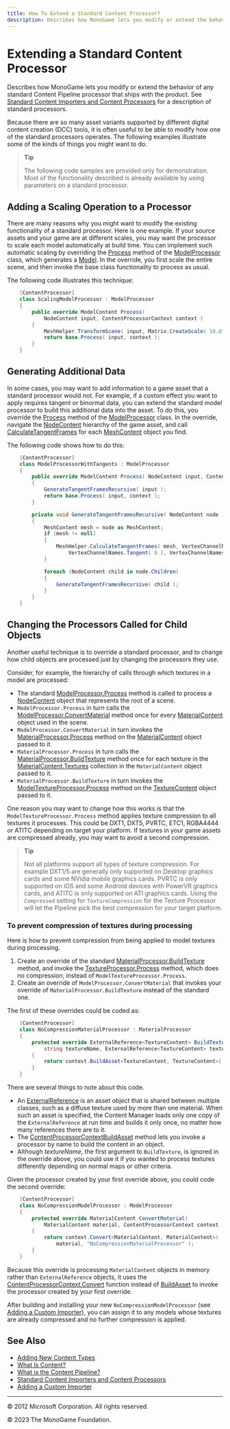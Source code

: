 ```yaml
---
title: How To Extend a Standard Content Processor?
description: Describes how MonoGame lets you modify or extend the behavior of any standard Content Pipeline processor that ships with the product.
---
```


# Extending a Standard Content Processor

Describes how MonoGame lets you modify or extend the behavior of any standard Content Pipeline processor that ships with the product. See [Standard Content Importers and Content Processors](../../whatis/Content_Pipeline/CP_StdImpsProcs.md) for a description of standard processors.

Because there are so many asset variants supported by different digital content creation (DCC) tools, it is often useful to be able to modify how one of the standard processors operates. The following examples illustrate some of the kinds of things you might want to do.

> **Tip**
>
> The following code samples are provided only for demonstration. Most of the functionality described is already available by using parameters on a standard processor.

## Adding a Scaling Operation to a Processor

There are many reasons why you might want to modify the existing functionality of a standard processor. Here is one example. If your source assets and your game are at different scales, you may want the processor to scale each model automatically at build time. You can implement such automatic scaling by overriding the [Process](xref:Microsoft.Xna.Framework.Content.Pipeline.Processors.ModelProcessor) method of the [ModelProcessor](xref:Microsoft.Xna.Framework.Content.Pipeline.Processors.ModelProcessor) class, which generates a [Model](xref:Microsoft.Xna.Framework.Graphics.Model). In the override, you first scale the entire scene, and then invoke the base class functionality to process as usual.

The following code illustrates this technique:

```csharp
    [ContentProcessor]
    class ScalingModelProcessor : ModelProcessor
    {
        public override ModelContent Process(
            NodeContent input, ContentProcessorContext context )
        {
            MeshHelper.TransformScene( input, Matrix.CreateScale( 10.0f ) );
            return base.Process( input, context );
        }
    }
```

## Generating Additional Data

In some cases, you may want to add information to a game asset that a standard processor would not. For example, if a custom effect you want to apply requires tangent or binormal data, you can extend the standard model processor to build this additional data into the asset. To do this, you override the [Process](xref:Microsoft.Xna.Framework.Content.Pipeline.Processors.ModelProcessor) method of the [ModelProcessor](xref:Microsoft.Xna.Framework.Content.Pipeline.Processors.ModelProcessor) class. In the override, navigate the [NodeContent](xref:Microsoft.Xna.Framework.Content.Pipeline.Graphics.NodeContent) hierarchy of the game asset, and call [CalculateTangentFrames](xref:Microsoft.Xna.Framework.Content.Pipeline.Graphics.MeshHelper) for each [MeshContent](xref:Microsoft.Xna.Framework.Content.Pipeline.Graphics.MeshContent) object you find.

The following code shows how to do this:

```csharp
    [ContentProcessor]
    class ModelProcessorWithTangents : ModelProcessor
    {
        public override ModelContent Process( NodeContent input, ContentProcessorContext context )
        {
            GenerateTangentFramesRecursive( input );
            return base.Process( input, context );
        }

        private void GenerateTangentFramesRecursive( NodeContent node )
        {
            MeshContent mesh = node as MeshContent;
            if (mesh != null)
            {
                MeshHelper.CalculateTangentFrames( mesh, VertexChannelNames.TextureCoordinate( 0 ), 
                    VertexChannelNames.Tangent( 0 ), VertexChannelNames.Binormal( 0 ) );
            }

            foreach (NodeContent child in node.Children)
            {
                GenerateTangentFramesRecursive( child );
            }
        }
    }
```

## Changing the Processors Called for Child Objects

Another useful technique is to override a standard processor, and to change how child objects are processed just by changing the processors they use.

Consider, for example, the hierarchy of calls through which textures in a model are processed:

- The standard [ModelProcessor.Process](xref:Microsoft.Xna.Framework.Content.Pipeline.Processors.ModelProcessor) method is called to process a [NodeContent](xref:Microsoft.Xna.Framework.Content.Pipeline.Graphics.NodeContent) object that represents the root of a scene.
- `ModelProcessor.Process` in turn calls the [ModelProcessor.ConvertMaterial](xref:Microsoft.Xna.Framework.Content.Pipeline.Processors.ModelProcessor) method once for every [MaterialContent](xref:Microsoft.Xna.Framework.Content.Pipeline.Graphics.MaterialContent) object used in the scene.
- `ModelProcessor.ConvertMaterial` in turn invokes the [MaterialProcessor.Process](xref:Microsoft.Xna.Framework.Content.Pipeline.Processors.MaterialProcessor) method on the [MaterialContent](xref:Microsoft.Xna.Framework.Content.Pipeline.Graphics.MaterialContent) object passed to it.
- `MaterialProcessor.Process` in turn calls the [MaterialProcessor.BuildTexture](xref:Microsoft.Xna.Framework.Content.Pipeline.Processors.MaterialProcessor) method once for each texture in the [MaterialContent.Textures](xref:Microsoft.Xna.Framework.Content.Pipeline.Graphics.MaterialContent.Textures) collection in the `MaterialContent` object passed to it.
- `MaterialProcessor.BuildTexture` in turn invokes the [ModelTextureProcessor.Process](xref:Microsoft.Xna.Framework.Content.Pipeline.Processors.TextureProcessor) method on the [TextureContent](xref:Microsoft.Xna.Framework.Content.Pipeline.Graphics.TextureContent) object passed to it.

One reason you may want to change how this works is that the `ModelTextureProcessor.Process` method applies texture compression to all textures it processes. This could be DXT1, DXT5, PVRTC, ETC1, RGBA4444 or ATITC depending on target your platform. If textures in your game assets are compressed already, you may want to avoid a second compression.

> **Tip**
>
> Not all platforms support all types of texture compression. For example DXT1/5 are generally only supported on Desktop graphics cards and some NVidia mobile graphics cards. PVRTC is only supported on iOS and some Android devices with PowerVR graphics cards, and ATITC is only supported on ATI graphics cards. Using the `Compressed` setting for `TextureCompression` for the Texture Processor will let the Pipeline pick the best compression for your target platform.

### To prevent compression of textures during processing

Here is how to prevent compression from being applied to model textures during processing.

1. Create an override of the standard [MaterialProcessor.BuildTexture](xref:Microsoft.Xna.Framework.Content.Pipeline.Processors.MaterialProcessor) method, and invoke the [TextureProcessor.Process](xref:Microsoft.Xna.Framework.Content.Pipeline.Processors.TextureProcessor) method, which does no compression, instead of `ModelTextureProcessor.Process`.
2. Create an override of `ModelProcessor.ConvertMaterial` that invokes your override of `MaterialProcessor.BuildTexture` instead of the standard one.

The first of these overrides could be coded as:

```csharp
    [ContentProcessor]
    class NoCompressionMaterialProcessor : MaterialProcessor
    {
        protected override ExternalReference<TextureContent> BuildTexture( 
            string textureName, ExternalReference<TextureContent> texture, ContentProcessorContext context )
        {
            return context.BuildAsset<TextureContent, TextureContent>( texture, "TextureProcessor" );
        }
    }
```

There are several things to note about this code.

- An [ExternalReference](xref:Microsoft.Xna.Framework.Content.Pipeline) is an asset object that is shared between multiple classes, such as a diffuse texture used by more than one material. When such an asset is specified, the Content Manager loads only one copy of the `ExternalReference` at run time and builds it only once, no matter how many references there are to it.
- The [ContentProcessorContext](xref:Microsoft.Xna.Framework.Content.Pipeline.ContentProcessorContext)[BuildAsset](xref:Microsoft.Xna.Framework.Content.Pipeline.ContentProcessorContext) method lets you invoke a processor by name to build the content in an object.
- Although _textureName_, the first argument to `BuildTexture`, is ignored in the override above, you could use it if you wanted to process textures differently depending on normal maps or other criteria.

Given the processor created by your first override above, you could code the second override:

```csharp
    [ContentProcessor]
    class NoCompressionModelProcessor : ModelProcessor
    {
        protected override MaterialContent ConvertMaterial(
            MaterialContent material, ContentProcessorContext context )
        {
            return context.Convert<MaterialContent, MaterialContent>(
                material, "NoCompressionMaterialProcessor" );
        }
    }
```

Because this override is processing `MaterialContent` objects in memory rather than `ExternalReference` objects, it uses the [ContentProcessorContext.Convert](xref:Microsoft.Xna.Framework.Content.Pipeline.ContentProcessorContext) function instead of [BuildAsset](xref:Microsoft.Xna.Framework.Content.Pipeline.ContentProcessorContext) to invoke the processor created by your first override.

After building and installing your new `NoCompressionModelProcessor` (see [Adding a Custom Importer](../../whatis/Content_Pipeline/CP_AddCustomProcImp.md)), you can assign it to any models whose textures are already compressed and no further compression is applied.

## See Also

- [Adding New Content Types](../../whatis/Content_Pipeline/CP_Content_Advanced.md)  
- [What Is Content?](../../whatis/Content_Pipeline/CP_Overview.md)  
- [What is the Content Pipeline?](../../whatis/Content_Pipeline/CP_Architecture.md)  
- [Standard Content Importers and Content Processors](../../whatis/Content_Pipeline/CP_StdImpsProcs.md)  
- [Adding a Custom Importer](../../whatis/Content_Pipeline/CP_AddCustomProcImp.md)  

---

© 2012 Microsoft Corporation. All rights reserved.

© 2023 The MonoGame Foundation.
